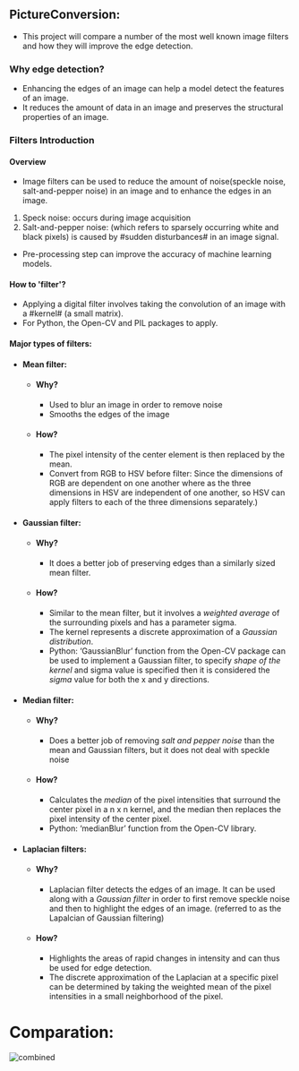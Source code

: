## PictureConversion:
- This project will compare a number of the most well known image filters and how they will improve the edge detection.
### Why edge detection?
- Enhancing the edges of an image can help a model detect the features of an image.
- It reduces the amount of data in an image and preserves the structural properties of an image.
### Filters Introduction
#### Overview
- Image filters can be used to reduce the amount of noise(speckle noise, salt-and-pepper noise) in an image and to enhance the edges in an image. 
 1. Speck noise: occurs during image acquisition
 2. Salt-and-pepper noise: (which refers to sparsely occurring white and black pixels) is caused by #sudden disturbances# in an image signal.
- Pre-processing step can improve the accuracy of machine learning models.
#### How to 'filter'?
- Applying a digital filter involves taking the convolution of an image with a #kernel# (a small matrix).
- For Python, the Open-CV and PIL packages to apply.

#### Major types of filters:
- #### Mean filter: ####
  - #### Why? ####  
    - Used to blur an image in order to remove noise 
    - Smooths the edges of the image
  - #### How? #### 
    - The pixel intensity of the center element is then replaced by the mean. 
    - Convert from RGB to HSV before filter: Since the dimensions of RGB are dependent on one another where as the three dimensions in HSV are independent of one another, so HSV can apply filters to each of the three dimensions separately.)
- #### Gaussian filter: ####
  - #### Why? ####
    - It does a better job of preserving edges than a similarly sized mean filter.
  - #### How? ####
    - Similar to the mean filter, but it involves a *weighted average* of the surrounding pixels and has a parameter sigma. 
    - The kernel represents a discrete approximation of a *Gaussian distribution*.
    - Python: ‘GaussianBlur’ function from the Open-CV package can be used to implement a Gaussian filter, to specify *shape of the kernel* and sigma value is specified then it is considered the *sigma* value for both the x and y directions.
- #### Median filter: #### 
  - #### Why? #### 
    - Does a better job of removing *salt and pepper noise* than the mean and Gaussian filters,  but it does not deal with speckle noise
  - #### How? #### 
    - Calculates the *median* of the pixel intensities that surround the center pixel in a n x n kernel, and the median then replaces the pixel intensity of the center pixel.
    - Python: ‘medianBlur’ function from the Open-CV library.
    
- #### Laplacian filters: ####
  - #### Why? ####
    - Laplacian filter detects the edges of an image. It can be used along with a *Gaussian filter* in order to first remove speckle noise and then to highlight the edges of an image. (referred to as the Lapalcian of Gaussian filtering)
  - #### How? ####
    - Highlights the areas of rapid changes in intensity and can thus be used for edge detection.
    - The discrete approximation of the Laplacian at a specific pixel can be determined by taking the weighted mean of the pixel intensities in a small neighborhood of the pixel. 

# Comparation:
![combined](https://user-images.githubusercontent.com/30694805/156057745-b7bb2247-c8fd-4fb7-9151-e668a117a6f3.png)

